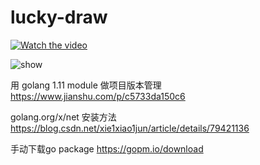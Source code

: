 # lucky-draw

[![Watch the video](https://raw.github.com/GabLeRoux/WebMole/master/ressources/WebMole_Youtube_Video.png)](https://github.com/cainzhong/lucky-draw/blob/master/target/lucky-draw-demo.gif)

<img src="https://github.com/cainzhong/lucky-draw/blob/master/target/lucky-draw-demo.gif" alt="show" />

用 golang 1.11 module 做项目版本管理
https://www.jianshu.com/p/c5733da150c6

golang.org/x/net 安装方法
https://blog.csdn.net/xie1xiao1jun/article/details/79421136

手动下载go package
https://gopm.io/download
